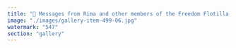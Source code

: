 ```yaml
---
title: "🚨 Messages from Rima and other members of the Freedom Flotilla crew.<br /><br />Let’s stay mobilized until every crew member is safely back home.<br /><br /><br />#FreedomFlotilla <br />#FreeMadleen"
image: "./images/gallery-item-499-06.jpg"
watermark: "547"
section: "gallery"
---
```

